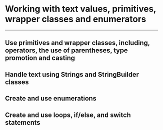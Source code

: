 # Working with text values, primitives, wrapper classes and enumerators
---


## Use primitives and wrapper classes, including, operators, the use of parentheses, type promotion and casting

## Handle text using Strings and StringBuilder classes

## Create and use enumerations

## Create and use loops, if/else, and switch statements